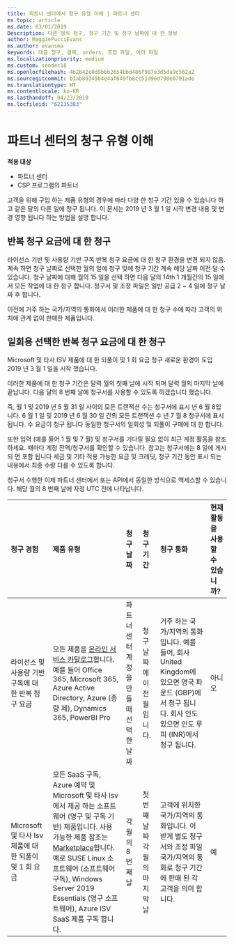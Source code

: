 ```yaml
---
title: 파트너 센터에서 청구 유형 이해 | 파트너 센터
ms.topic: article
ms.date: 03/01/2019
Description: 다른 형식 청구, 청구 기간 및 청구 날짜에 대 한 정보
author: MaggiePucciEvans
ms.author: evansma
keywords: 대금 청구, 결제, orders, 조정 파일, 여러 파일
ms.localizationpriority: medium
ms.custom: seodec18
ms.openlocfilehash: 4b2b42c0d9bbb2654bbd486f987e3d5da9c562a2
ms.sourcegitcommit: b1ab80345b4e4af649fb8cc51d96d798e0791ade
ms.translationtype: HT
ms.contentlocale: ko-KR
ms.lasthandoff: 04/23/2019
ms.locfileid: "62135383"
---
```

# <a name="understanding-the-types-of-billing-in-partner-center"></a>파트너 센터의 청구 유형 이해

**적용 대상**

-  파트너 센터
-  CSP 프로그램의 파트너

고객을 위해 구입 하는 제품 유형의 경우에 따라 다양 한 청구 기간 있을 수 있습니다 하 고 같은 달의 다른 일에 청구 됩니다. 이 문서는 2019 년 3 월 1 일 시작 변경 내용 및 변경 영향 됩니다 하는 방법을 설명 합니다.

## <a name="billing-for-recurring-charges"></a>반복 청구 요금에 대 한 청구

라이선스 기반 및 사용량 기반 구독 반복 청구 요금에 대 한 청구 환경을 변경 되지 않음. 계속 하면 청구 날짜로 선택한 월의 일에 청구 및에 청구 기간 계속 해당 날짜 이전 달 수 있습니다. 청구 날짜에 대해 월의 15 일을 선택 하면 다음 달의 14th 1 개월간의 15 일에서 모든 작업에 대 한 청구 합니다. 청구서 및 조정 파일은 일반 공급 2 ~ 4 일에 청구 날짜 후 합니다.

이전에 거주 하는 국가/지역의 통화에서 이러한 제품에 대 한 청구 수에 따라 고객의 위치에 관계 없이 판매한 제품입니다.

## <a name="billing-for-one-time-and-select-recurring-charges"></a>일회용 선택한 반복 청구 요금에 대 한 청구

Microsoft 및 타사 ISV 제품에 대 한 되풀이 및 1 회 요금 청구 새로운 환경이 도입 2019 년 3 월 1 일을 시작 했습니다.

이러한 제품에 대 한 청구 기간은 달력 월의 첫째 날에 시작 되며 달력 월의 마지막 날에 끝납니다. 다음 달의 8 번째 날에 청구서를 사용할 수 있도록 하겠습니다 했습니다. 

즉, 월 1 및 2019 년 5 월 31 일 사이의 모든 트랜잭션 수는 청구서에 표시 년 6 월 8입니다. 6 월 1 일 및 2019 년 6 월 30 일 간의 모든 트랜잭션 수 년 7 월 8 청구서에 표시 됩니다. 수 요금이 청구 됩니다 동일한 청구서의 일회성 및 되풀이 구매에 대 한 합니다. 

또한 입력 (예를 들어 1 월 및 7 월) 및 청구서를 기다릴 필요 없이 최근 계정 활동을 참조 하세요. 때마다 계정 잔액/청구서를 확인할 수 있습니다. 참고는 청구서에는 8 일에 게시 되 면 포함 됩니다 세금 및 기타 적용 가능한 요금 및 크레딧, 청구 기간 동안 표시 되는 내용에서 최종 수량 다를 수 있도록 합니다. 

청구서 수행한 이제 파트너 센터에서 또는 API에서 동일한 방식으로 액세스할 수 있습니다. 해당 월의 8 번째 날에 자정 UTC 전에 나타납니다. 

|**청구 경험**|**제품 유형**|**청구 날짜**|**청구 기간**|**청구 통화**|**현재 활동을 사용할 수 있습니까?**|
|:----------------|:--------------|:--------------|:--------------|:--------------|:--------------|
|라이선스 및 사용량 기반 구독에 대 한 반복 청구 요금 |모든 제품을 [온라인 서비스 카탈로그](https://partner.microsoft.com/commerce/preferredoffers/list)합니다. 예를 들어 Office 365, Microsoft 365, Azure Active Directory, Azure (종 량 제), Dynamics 365, PowerBI Pro |파트너 센터 계정을 만들 때 선택한 날짜 |청구 날짜에 이전 월입니다. |거주 하는 국가/지역의 통화입니다. 예를 들어, 회사 United Kingdom에 있으면 영국 파운드 (GBP)에서 청구 됩니다. 회사 인도 있으면 인도 루피 (INR)에서 청구 됩니다.  |아니오 |
|Microsoft 및 타사 Isv 제품에 대 한 되풀이 및 1 회 요금 |모든 SaaS 구독, Azure 예약 및 Microsoft 및 타사 Isv에서 제공 하는 소프트웨어 (영구 및 구독 기반) 제품입니다. 사용 가능한 제품 참조는 [Marketplace](https://partner.microsoft.com/commerce/sales?type=Any&category=Any)합니다. 예로 SUSE Linux 소프트웨어 (소프트웨어 구독), Windows Server 2019 Essentials (영구 소프트웨어), Azure ISV SaaS 제품 구독 합니다. |각 월의 8 번째 날 |첫 번째 날짜 각 월의 마지막 날 |고객에 위치한 국가/지역의 통화입니다. 이 받게 별도 청구서와 조정 파일 국가/지역의 통화로 청구 기간에 판매 된 각 고객을 의미 합니다. |예 |
